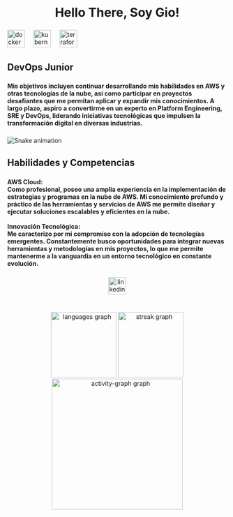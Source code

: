 <br clear="both">

<h1 align="center">Hello There, Soy Gio!</h1>

###

<div align="left">
  <img src="https://cdn.jsdelivr.net/gh/devicons/devicon/icons/docker/docker-original.svg" height="40" alt="docker logo"  />
  <img width="12" />
  <img src="https://cdn.jsdelivr.net/gh/devicons/devicon/icons/kubernetes/kubernetes-plain.svg" height="40" alt="kubernetes logo"  />
  <img width="12" />
  <img src="https://cdn.jsdelivr.net/gh/devicons/devicon/icons/terraform/terraform-original.svg" height="40" alt="terraform logo"  />
</div>

###

<h2 align="left">DevOps Junior</h2>

###

<h4 align="left">Mis objetivos incluyen continuar desarrollando mis habilidades en AWS y otras tecnologías de la nube, así como participar en proyectos desafiantes que me permitan aplicar y expandir mis conocimientos. A largo plazo, aspiro a convertirme en un experto en Platform Engineering, SRE y DevOps, liderando iniciativas tecnológicas que impulsen la transformación digital en diversas industrias.</h4>

###

<img src="https://github.com/jpiedramacas/jpiedramacas/tree/main/workflows/snake.svg" alt="Snake animation" />

###

<h2 align="left">Habilidades y Competencias</h2>

###

<h4 align="left">AWS Cloud:<br>Como profesional, poseo una amplia experiencia en la implementación de estrategias y programas en la nube de AWS. Mi conocimiento profundo y práctico de las herramientas y servicios de AWS me permite diseñar y ejecutar soluciones escalables y eficientes en la nube.<br><br>Innovación Tecnológica:<br>Me caracterizo por mi compromiso con la adopción de tecnologías emergentes. Constantemente busco oportunidades para integrar nuevas herramientas y metodologías en mis proyectos, lo que me permite mantenerme a la vanguardia en un entorno tecnológico en constante evolución.</h4>

###

<div align="center">
  <a href="https://www.linkedin.com/in/jpiedramacas/" target="_blank">
    <img src="https://img.shields.io/static/v1?message=LinkedIn&logo=linkedin&label=&color=0077B5&logoColor=white&labelColor=&style=for-the-badge" height="40" alt="linkedin logo"  />
  </a>
</div>

###

<br clear="both">

<div align="center">
  <img src="https://github-readme-stats.vercel.app/api/top-langs?username=jpiedramacas&locale=es&hide_title=false&layout=compact&card_width=320&langs_count=5&theme=dracula&hide_border=false&order=2" height="150" alt="languages graph"  />
  <img src="https://streak-stats.demolab.com?user=jpiedramacas&locale=en&mode=daily&theme=dracula&hide_border=false&border_radius=5&order=3" height="150" alt="streak graph"  />
  <img src="https://github-readme-activity-graph.vercel.app/graph?username=jpiedramacas&radius=16&theme=react&area=true&order=5" height="300" alt="activity-graph graph"  />
</div>

###
